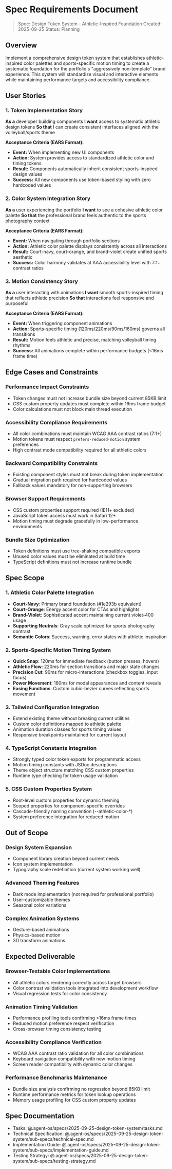 # Spec Requirements Document

> Spec: Design Token System - Athletic-Inspired Foundation
> Created: 2025-09-25
> Status: Planning

## Overview

Implement a comprehensive design token system that establishes athletic-inspired color palettes and sports-specific motion timing to create a systematic foundation for the portfolio's "aggressively non-template" brand experience. This system will standardize visual and interactive elements while maintaining performance targets and accessibility compliance.

## User Stories

### 1. Token Implementation Story

**As a** developer building components
**I want** access to systematic athletic design tokens
**So that** I can create consistent interfaces aligned with the volleyball/sports theme

**Acceptance Criteria (EARS Format):**
- **Event:** When implementing new UI components
- **Action:** System provides access to standardized athletic color and timing tokens
- **Result:** Components automatically inherit consistent sports-inspired design values
- **Success:** All new components use token-based styling with zero hardcoded values

### 2. Color System Integration Story

**As a** user experiencing the portfolio
**I want** to see a cohesive athletic color palette
**So that** the professional brand feels authentic to the sports photography context

**Acceptance Criteria (EARS Format):**
- **Event:** When navigating through portfolio sections
- **Action:** Athletic color palette displays consistently across all interactions
- **Result:** Court-navy, court-orange, and brand-violet create unified sports aesthetic
- **Success:** Color harmony validates at AAA accessibility level with 7:1+ contrast ratios

### 3. Motion Consistency Story

**As a** user interacting with animations
**I want** smooth sports-inspired timing that reflects athletic precision
**So that** interactions feel responsive and purposeful

**Acceptance Criteria (EARS Format):**
- **Event:** When triggering component animations
- **Action:** Sports-specific timing (120ms/220ms/90ms/160ms) governs all transitions
- **Result:** Motion feels athletic and precise, matching volleyball timing rhythms
- **Success:** All animations complete within performance budgets (<16ms frame time)

## Edge Cases and Constraints

### Performance Impact Constraints
- Token changes must not increase bundle size beyond current 85KB limit
- CSS custom property updates must complete within 16ms frame budget
- Color calculations must not block main thread execution

### Accessibility Compliance Requirements
- All color combinations must maintain WCAG AAA contrast ratios (7:1+)
- Motion tokens must respect `prefers-reduced-motion` system preferences
- High contrast mode compatibility required for all athletic colors

### Backward Compatibility Constraints
- Existing component styles must not break during token implementation
- Gradual migration path required for hardcoded values
- Fallback values mandatory for non-supporting browsers

### Browser Support Requirements
- CSS custom properties support required (IE11+ excluded)
- JavaScript token access must work in Safari 12+
- Motion timing must degrade gracefully in low-performance environments

### Bundle Size Optimization
- Token definitions must use tree-shaking compatible exports
- Unused color values must be eliminated at build time
- TypeScript definitions must not increase runtime bundle

## Spec Scope

### 1. Athletic Color Palette Integration
- **Court-Navy**: Primary brand foundation (#1e293b equivalent)
- **Court-Orange**: Energy accent color for CTAs and highlights
- **Brand-Violet**: Sophisticated accent maintaining current violet-400 usage
- **Supporting Neutrals**: Gray scale optimized for sports photography contrast
- **Semantic Colors**: Success, warning, error states with athletic inspiration

### 2. Sports-Specific Motion Timing System
- **Quick Snap**: 120ms for immediate feedback (button presses, hovers)
- **Athletic Flow**: 220ms for section transitions and major state changes
- **Precision Cut**: 90ms for micro-interactions (checkbox toggles, input focus)
- **Power Movement**: 160ms for modal appearances and content reveals
- **Easing Functions**: Custom cubic-bezier curves reflecting sports movement

### 3. Tailwind Configuration Integration
- Extend existing theme without breaking current utilities
- Custom color definitions mapped to athletic palette
- Animation duration classes for sports timing values
- Responsive breakpoints maintained for current layout

### 4. TypeScript Constants Integration
- Strongly typed color token exports for programmatic access
- Motion timing constants with JSDoc descriptions
- Theme object structure matching CSS custom properties
- Runtime type checking for token usage validation

### 5. CSS Custom Properties System
- Root-level custom properties for dynamic theming
- Scoped properties for component-specific overrides
- Cascade-friendly naming convention (--athletic-color-*)
- System preference integration for reduced motion

## Out of Scope

### Design System Expansion
- Component library creation beyond current needs
- Icon system implementation
- Typography scale redefinition (current system working well)

### Advanced Theming Features
- Dark mode implementation (not required for professional portfolio)
- User-customizable themes
- Seasonal color variations

### Complex Animation Systems
- Gesture-based animations
- Physics-based motion
- 3D transform animations

## Expected Deliverable

### Browser-Testable Color Implementations
- All athletic colors rendering correctly across target browsers
- Color contrast validation tools integrated into development workflow
- Visual regression tests for color consistency

### Animation Timing Validation
- Performance profiling tools confirming <16ms frame times
- Reduced motion preference respect verification
- Cross-browser timing consistency testing

### Accessibility Compliance Verification
- WCAG AAA contrast ratio validation for all color combinations
- Keyboard navigation compatibility with new motion timing
- Screen reader compatibility with dynamic color changes

### Performance Benchmarks Maintenance
- Bundle size analysis confirming no regression beyond 85KB limit
- Runtime performance metrics for token lookup operations
- Memory usage profiling for CSS custom property updates

## Spec Documentation

- Tasks: @.agent-os/specs/2025-09-25-design-token-system/tasks.md
- Technical Specification: @.agent-os/specs/2025-09-25-design-token-system/sub-specs/technical-spec.md
- Implementation Guide: @.agent-os/specs/2025-09-25-design-token-system/sub-specs/implementation-guide.md
- Testing Strategy: @.agent-os/specs/2025-09-25-design-token-system/sub-specs/testing-strategy.md